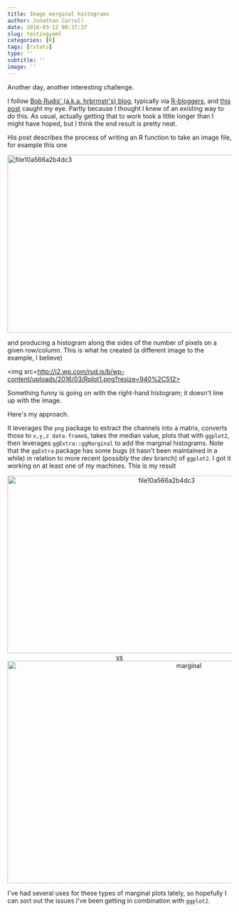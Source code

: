 ```yaml
---
title: Image marginal histograms
author: Jonathan Carroll
date: 2016-03-12 00:37:37
slug: testingyaml
categories: [R]
tags: [rstats]
type: ''
subtitle: ''
image: ''
---
```

Another day, another interesting challenge. 

<!--more-->

I follow <a href="http://rud.is/b/" target="_blank">Bob Rudis' (a.k.a. hrbrmstr's) blog</a>, typically via <a href="http://www.r-bloggers.com/" target="_blank">R-bloggers</a>, and <a href="http://rud.is/b/2016/03/10/some-light-image-processing-creation-with-r/" target="_blank">this post</a> caught my eye. Partly because I thought I knew of an existing way to do this. As usual, actually getting that to work took a little longer than I might have hoped, but I think the end result is pretty neat.

His post describes the process of writing an R function to take an image file, for example this one

<a href="http://jcarroll.com.au/wp-content/uploads/2016/03/file10a566a2b4dc3.png" rel="attachment wp-att-656"><img src="http://jcarroll.com.au/wp-content/uploads/2016/03/file10a566a2b4dc3.png" alt="file10a566a2b4dc3" width="700" height="400" class="aligncenter size-full wp-image-656" /></a>

and producing a histogram along the sides of the number of pixels on a given row/column. This is what he created (a different image to the example, I believe)

<img src=http://i2.wp.com/rud.is/b/wp-content/uploads/2016/03/Rplot1.png?resize=940%2C512></img>

Something funny is going on with the right-hand histogram; it doesn't line up with the image.

Here's my approach. 

<script src="https://gist.github.com/JonoCarroll/7960dff5bf42e47423db.js"></script>

It leverages the <code>png</code> package to extract the channels into a matrix, converts those to <code>x,y,z data.frame</code>s, takes the median value, plots that with <code>ggplot2</code>, then leverages <code>ggExtra::ggMarginal</code> to add the marginal histograms. Note that the <code>ggExtra</code> package has some bugs (it hasn't been maintained in a while) in relation to more recent (possibly the dev branch) of <code>ggplot2</code>. I got it working on at least one of my machines. This is my result

<div align="center"><a href="http://jcarroll.com.au/wp-content/uploads/2016/03/marginal.png" rel="attachment wp-att-661"><img src="http://jcarroll.com.au/wp-content/uploads/2016/03/file10a566a2b4dc3.png" alt="file10a566a2b4dc3" width="700" height="400" class="aligncenter size-full wp-image-656" /> vs <img src="http://jcarroll.com.au/wp-content/uploads/2016/03/marginal.png" alt="marginal" width="800" height="500" class="aligncenter size-full wp-image-661" /></a></div>

I've had several uses for these types of marginal plots lately, so hopefully I can sort out the issues I've been getting in combination with <code>ggplot2</code>.